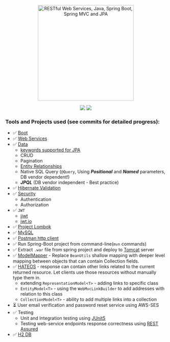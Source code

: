 <p align="center">
  <a href="https://www.udemy.com/course/restful-web-service-with-spring-boot-jpa-and-mysql/">
  <img src="https://cdn.pixabay.com/photo/2018/08/06/21/32/darknet-3588402_1280.jpg" 
  height="300" 
  title="RESTful Web Services, Java, Spring Boot, Spring MVC and JPA"
  target="_blank">
  </a>
</p>
<p align="center">
<img src="https://img.shields.io/badge/Status-In Progress-blue.svg" />
  <img src="https://img.shields.io/badge/Made%20With-Spring-green.svg" />
</p>

### Tools and Projects used (see commits for detailed progress):

- ✅ [Boot](https://docs.spring.io/spring-boot/docs/2.4.4/reference/html/)
- ✅ [Web Services](https://docs.spring.io/spring-ws/docs/3.0.10.RELEASE/reference/)
- ✅ [Data](https://bit.ly/3cT5AQl)
  - [keywords supported for JPA](https://bit.ly/396AlAd)
  - CRUD
  - Pagination
  - [Entity Relationships](https://www.tutorialspoint.com/jpa/jpa_entity_relationships.htm)
  - Native SQL Query (`@Query`, Using  **_Positional_** and **_Named_** parameters, DB vendor dependent!)
  - **_JPQL_** (DB vendor independent - Best practice)
- ✅ [Hibernate Validation](https://docs.jboss.org/hibernate/stable/validator/reference/en-US/html_single/)
- ✅ [Security](https://docs.spring.io/spring-security/site/docs/5.4.5/reference/html5/)
  - Authentication
  - Authorization
- ✅ `JWT`
  - [jjwt](https://github.com/jwtk/jjwt)
  - [jwt.io](https://jwt.io/)
- ✅ [Project Lombok](https://projectlombok.org/features/all)
- ✅ [MySQL](https://dev.mysql.com/doc/refman/8.0/en/)
- ✅ [Postman http client](https://learning.postman.com/docs/getting-started/introduction/)
- ✅ Run Spring-Boot project from command-line(`mvn` commands)
- ✅ Extract `.war` file from spring project and deploy
  to [Tomcat](https://tomcat.apache.org/whichversion.html) server
- ✅ [ModelMapper](http://modelmapper.org/) - Replace `BeanUtils` shallow mapping
  with deeper level mapping between objects that can contain Collection fields.
- ✅ [HATEOS](https://docs.spring.io/spring-hateoas/docs/current/reference/html/#reference) - response can contain other links related to the current returned resource.
  Let clients use those resources without manually type them in.
    - extending `RepresentationModel<T>` - adding links to specific class
    - `EntityModel<T>` - using the `WebMvcLinkBuilder` to add addresses with relation
    to this class
    - `CollectionModel<T>` - ability to add multiple links into a collection
- ⏳ User email verification and password reset service using AWS-SES
- ✅ Testing
  - Unit and Integration testing using [JUnit5](https://junit.org/junit5/docs/current/user-guide/)
  - Testing web-service endpoints response correctness using [REST Assured](https://github.com/rest-assured/rest-assured/wiki/ReleaseNotes42)
- ✅ [H2 DB](https://www.h2database.com/html/features.html)